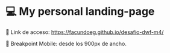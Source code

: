 # 💻 My personal landing-page

🔗 Link de acceso: https://facundoeg.github.io/desafio-dwf-m4/

📱 Breakpoint Mobile: desde los 900px de ancho.
